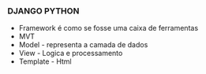 ### DJANGO PYTHON

- Framework é como se fosse uma caixa de ferramentas
- MVT
- Model - representa a camada de dados
- View - Logica e processamento
- Template - Html